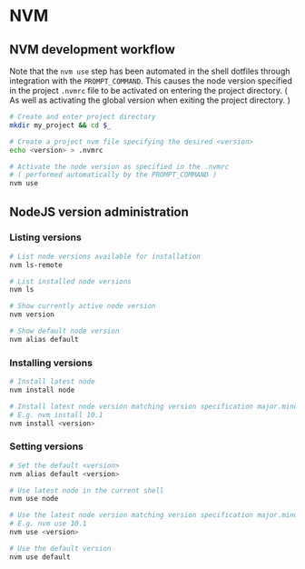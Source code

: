 # NVM

## NVM development workflow

Note that the `nvm use` step has been automated in the shell dotfiles through integration with the `PROMPT_COMMAND`. 
This causes the node version specified in the project `.nvmrc` file to be activated on entering the project directory.
( As well as activating the global version when exiting the project directory. )

```sh
# Create and enter project directory
mkdir my_project && cd $_

# Create a project nvm file specifying the desired <version>
echo <version> > .nvmrc

# Activate the node version as specified in the .nvmrc
# ( performed automatically by the PROMPT_COMMAND )
nvm use
```

## NodeJS version administration

### Listing versions

```sh
# List node versions available for installation
nvm ls-remote

# List installed node versions
nvm ls

# Show currently active node version
nvm version

# Show default node version
nvm alias default
```

### Installing versions

```sh
# Install latest node
nvm install node

# Install latest node version matching version specification major.minor.patch
# E.g. nvm install 10.1
nvm install <version>
```

### Setting versions

```sh
# Set the default <version>
nvm alias default <version>

# Use latest node in the current shell
nvm use node

# Use the latest node version matching version specification major.minor.patch
# E.g. nvm use 10.1
nvm use <version>

# Use the default version
nvm use default
```
